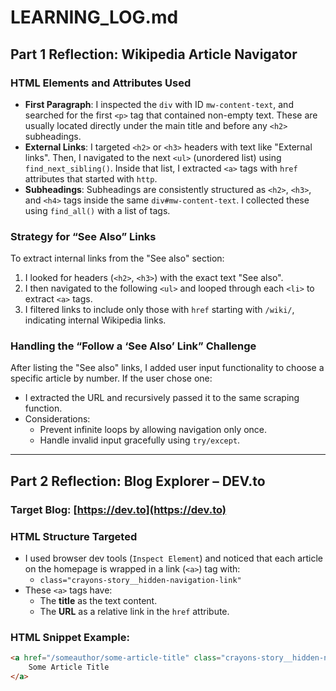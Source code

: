 # LEARNING_LOG.md

##  Part 1 Reflection: Wikipedia Article Navigator

###  HTML Elements and Attributes Used
- **First Paragraph**: I inspected the `div` with ID `mw-content-text`, and searched for the first `<p>` tag that contained non-empty text. These are usually located directly under the main title and before any `<h2>` subheadings.
- **External Links**: I targeted `<h2>` or `<h3>` headers with text like "External links". Then, I navigated to the next `<ul>` (unordered list) using `find_next_sibling()`. Inside that list, I extracted `<a>` tags with `href` attributes that started with `http`.
- **Subheadings**: Subheadings are consistently structured as `<h2>`, `<h3>`, and `<h4>` tags inside the same `div#mw-content-text`. I collected these using `find_all()` with a list of tags.

###  Strategy for “See Also” Links
To extract internal links from the "See also" section:
1. I looked for headers (`<h2>`, `<h3>`) with the exact text "See also".
2. I then navigated to the following `<ul>` and looped through each `<li>` to extract `<a>` tags.
3. I filtered links to include only those with `href` starting with `/wiki/`, indicating internal Wikipedia links.

###  Handling the “Follow a ‘See Also’ Link” Challenge
After listing the "See also" links, I added user input functionality to choose a specific article by number. If the user chose one:
- I extracted the URL and recursively passed it to the same scraping function.
- Considerations:
  - Prevent infinite loops by allowing navigation only once.
  - Handle invalid input gracefully using `try/except`.

---

##  Part 2 Reflection: Blog Explorer – DEV.to

###  Target Blog: [https://dev.to](https://dev.to)

###  HTML Structure Targeted
- I used browser dev tools (`Inspect Element`) and noticed that each article on the homepage is wrapped in a link (`<a>`) tag with:
  - `class="crayons-story__hidden-navigation-link"`
- These `<a>` tags have:
  - The **title** as the text content.
  - The **URL** as a relative link in the `href` attribute.

###  HTML Snippet Example:
```html
<a href="/someauthor/some-article-title" class="crayons-story__hidden-navigation-link">
    Some Article Title
</a>
